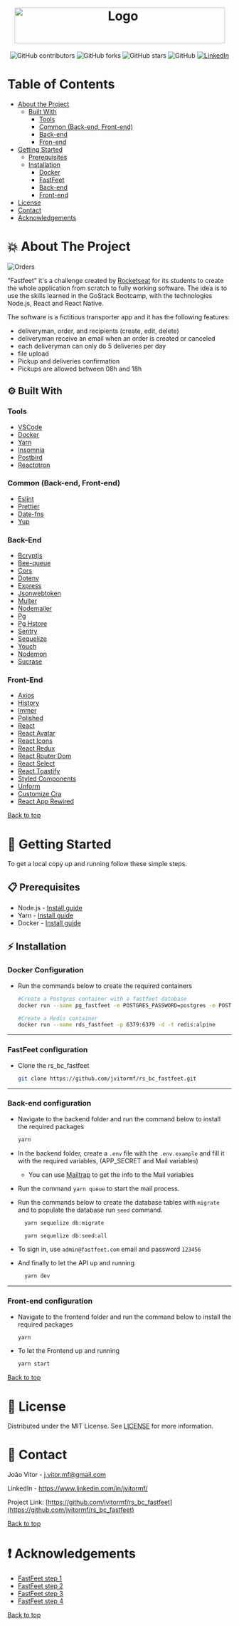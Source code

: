 
<!-- PROJECT LOGO -->
<h1 align="center">
  <a href="https://github.com/jvitormf/rs_bc_fastfeet">
    <img src=".github/logo_fastfeet.png" alt="Logo" width="473" height="80">
  </a>
</h1>

<!-- BADGES -->
<p align="center">
  <img alt="GitHub contributors" src="https://img.shields.io/github/contributors/jvitormf/rs_bc_fastfeet?color=green">
  <img alt="GitHub forks" src="https://img.shields.io/github/forks/jvitormf/rs_bc_fastfeet">
  <img alt="GitHub stars" src="https://img.shields.io/github/stars/jvitormf/rs_bc_fastfeet">
  <img alt="GitHub" src="https://img.shields.io/github/license/jvitormf/rs_bc_fastfeet">
  <a href="https://www.linkedin.com/in/jvitormf/">
    <img alt="LinkedIn" src="https://img.shields.io/badge/-LinkedIn-black.svg?style=flat&logo=linkedin&colorB=555">
  </a>
</p>



<!-- TABLE OF CONTENTS -->
# Table of Contents

* [About the Project](#boom-about-the-project)
  * [Built With](#gear-built-with)
    * [Tools](#tools)
    * [Common (Back-end, Front-end)](#Common-(Back-end,-Front-end))
    * [Back-end](#back-end)
    * [Fron-end](#front-end)
* [Getting Started](#rocket-getting-started)
  * [Prerequisites](#clipboard-prerequisites)
  * [Installation](#zap-installation)
    * [Docker](#docker-configuration)
    * [FastFeet](#fastfeet-configuration)
    * [Back-end](#back-end-configuration)
    * [Front-end](#front-end-configuration)
* [License](#memo-license)
* [Contact](#e-mail-contact)
* [Acknowledgements](#exclamation-acknowledgements)
<!-- * [Contributing](#contributing) -->
<!-- * [Usage](#usage)
* [Roadmap](#roadmap) -->



<!-- ABOUT THE PROJECT -->
# :boom: About The Project

<!--  -->
<img src=".github/orders.png" alt="Orders">


"Fastfeet" it's a challenge created by [Rocketseat](https://rocketseat.com.br/) for its students to create the whole application from scratch to fully working software. The idea is to use the skills learned in the GoStack Bootcamp, with the technologies Node.js, React and React Native.

The software is a fictitious transporter app and it has the following features:
* deliveryman, order, and recipients (create, edit, delete)
* deliveryman receive an email when an order is created or canceled
* each deliveryman can only do 5 deliveries per day
* file upload
* Pickup and deliveries confirmation
* Pickups are allowed between 08h and 18h

## :gear: Built With
  ### Tools
  * [VSCode](https://code.visualstudio.com/)
  * [Docker](https://www.docker.com/)
  * [Yarn](https://yarnpkg.com/)
  * [Insomnia](https://insomnia.rest/)
  * [Postbird](https://www.electronjs.org/apps/postbird)
  * [Reactotron](https://infinite.red/reactotron)

  ### Common (Back-end, Front-end)
  * [Eslint](https://eslint.org/)
  * [Prettier](https://prettier.io/)
  * [Date-fns](https://date-fns.org/)
  * [Yup](https://github.com/jquense/yup)

  ### Back-End
  * [Bcryptjs](https://github.com/dcodeIO/bcrypt.js)
  * [Bee-queue](https://github.com/bee-queue/bee-queue)
  * [Cors](https://github.com/expressjs/cors)
  * [Dotenv](https://github.com/motdotla/dotenv)
  * [Express](http://expressjs.com/)
  * [Jsonwebtoken](https://github.com/auth0/node-jsonwebtoken)
  * [Multer](https://github.com/expressjs/multer)
  * [Nodemailer](https://nodemailer.com/about/)
  * [Pg](https://github.com/brianc/node-postgres)
  * [Pg Hstore](https://github.com/scarney81/pg-hstore)
  * [Sentry](https://sentry.io/welcome/)
  * [Sequelize](https://sequelize.org/)
  * [Youch](https://github.com/poppinss/youch)
  * [Nodemon](https://nodemon.io/)
  * [Sucrase](https://sucrase.io/)

  ### Front-End
  * [Axios](https://github.com/axios/axios)
  * [History](https://github.com/ReactTraining/history)
  * [Immer](https://immerjs.github.io/immer/docs/introduction)
  * [Polished](https://polished.js.org/)
  * [React](https://pt-br.reactjs.org/)
  * [React Avatar](https://www.sitebase.be/react-avatar/)
  * [React Icons](https://react-icons.netlify.com/#/)
  * [React Redux](https://react-redux.js.org/)
  * [React Router Dom](https://github.com/ReactTraining/react-router/tree/master/packages/react-router-dom)
  * [React Select](https://react-select.com/home)
  * [React Toastify](https://fkhadra.github.io/react-toastify/introduction)
  * [Styled Components](https://styled-components.com/)
  * [Unform](https://unform.dev/)
  * [Customize Cra](https://github.com/arackaf/customize-cra)
  * [React App Rewired](https://github.com/timarney/react-app-rewired)

<!-- * [React Native](https://reactnative.dev/) -->

[Back to top](#table-of-Contents)

<!-- GETTING STARTED -->
# :rocket: Getting Started

To get a local copy up and running follow these simple steps.

## :clipboard: Prerequisites

* Node.js - [Install guide](https://nodejs.org/en/download/package-manager/)
* Yarn - [Install guide](https://classic.yarnpkg.com/en/docs/install/#windows-stable)
* Docker - [Install guide](https://docs.docker.com/get-docker/)


## :zap: Installation

  ### Docker Configuration

  * Run the commands below to create the required containers
    ```sh
    #Create a Postgres container with a fastfeet database
    docker run --name pg_fastfeet -e POSTGRES_PASSWORD=postgres -e POSTGRES_DB=fastfeet -p 5432:5432 -d postgres
    ```

    ```sh
    #Create a Redis container
    docker run --name rds_fastfeet -p 6379:6379 -d -t redis:alpine
    ```

***

  ### FastFeet configuration

  * Clone the rs_bc_fastfeet
    ```sh
    git clone https://github.com/jvitormf/rs_bc_fastfeet.git
    ```

***

  ### Back-end configuration

  * Navigate to the backend folder and run the command below to install the required packages
    ```sh
    yarn
    ```
  * In the backend folder, create a `.env` file with the `.env.example` and fill it with the required variables, (APP_SECRET and Mail variables)

    * You can use [Mailtrap](https://mailtrap.io/how-it-works) to get the info to the Mail variables
  
  * Run the command `yarn queue` to start the mail process.

  * Run the commands below to create the database tables with `migrate` and to populate the database run `seed` command. 

    ```sh
      yarn sequelize db:migrate
      ```

    ```sh
      yarn sequelize db:seed:all
      ```

  * To sign in, use `admin@fastfeet.com` email and password `123456`

  * And finally to let the API up and running
    ```sh
      yarn dev
      ```

***

  ### Front-end configuration

  * Navigate to the frontend folder and run the command below to install the required packages
  
    ```sh
    yarn
    ```

  * To let the Frontend up and running
    ```sh
    yarn start
    ```
    
  [Back to top](#table-of-Contents)

<!-- CONTRIBUTING -->
<!-- # Contributing

Contributions are what make the open source community such an amazing place to be learn, inspire, and create. Any contributions you make are **greatly appreciated**.

1. Fork the Project
2. Create your Feature Branch (`git checkout -b feature/AmazingFeature`)
3. Commit your Changes (`git commit -m 'Add some AmazingFeature'`)
4. Push to the Branch (`git push origin feature/AmazingFeature`)
5. Open a Pull Request -->

<!-- USAGE EXAMPLES -->
<!-- # Usage

Use this space to show useful examples of how a project can be used. Additional screenshots, code examples and demos work well in this space. You may also link to more resources.

_For more examples, please refer to the [Documentation](https://example.com)_ -->



<!-- ROADMAP -->
<!-- # Roadmap

See the [open issues](https://github.com/jvitormf/rs_bc_fastfeet/issues) for a list of proposed features (and known issues). -->





<!-- LICENSE -->
# :memo: License

Distributed under the MIT License. See [LICENSE](LICENSE.md) for more information.


<!-- CONTACT -->
# :e-mail: Contact

João Vitor - <j.vitor.mf@gmail.com>

LinkedIn - <https://www.linkedin.com/in/jvitormf/>

Project Link: [https://github.com/jvitormf/rs_bc_fastfeet](https://github.com/jvitormf/rs_bc_fastfeet)

[Back to top](#table-of-Contents)


<!-- ACKNOWLEDGEMENTS -->
# :exclamation: Acknowledgements

* [FastFeet step 1](https://github.com/jvitormf/bootcamp-gostack-desafio-02)
* [FastFeet step 2](https://github.com/jvitormf/bootcamp-gostack-desafio-03)
* [FastFeet step 3](https://github.com/jvitormf/bootcamp-gostack-desafio-09)
* [FastFeet step 4](https://github.com/jvitormf/bootcamp-gostack-desafio-10)


[Back to top](#table-of-Contents)


<!-- MARKDOWN LINKS & IMAGES -->
<!-- [issues-shield]: https://img.shields.io/github/issues/jvitormf/rs_bc_fastfeet.svg?style=flat-square
[issues-url]: https://github.com/jvitormf/rs_bc_fastfeetissues -->
